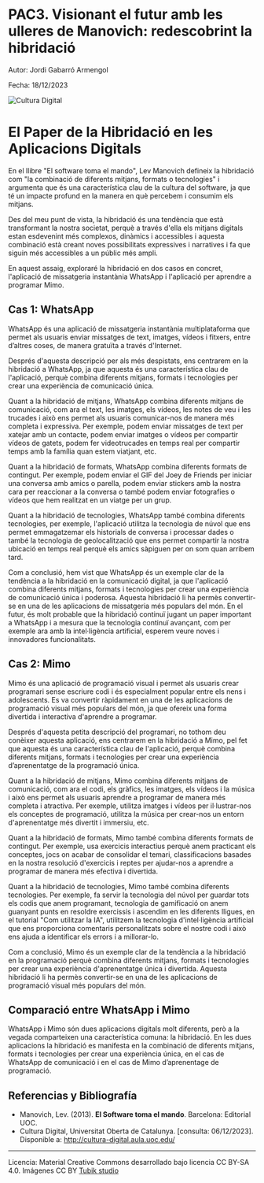 # PAC3. Visionant el futur amb les ulleres de Manovich: redescobrint la hibridació

Autor: Jordi Gabarró Armengol

Fecha: 18/12/2023

![Cultura Digital](https://miro.medium.com/max/1400/0*9PyyNvrO2PcD3KuU.png) 



# El Paper de la Hibridació en les Aplicacions Digitals

En el llibre "El software toma el mando", Lev Manovich defineix la hibridació com "la combinació de diferents mitjans, formats o tecnologies" i argumenta que és una característica clau de la cultura del software, ja que té un impacte profund en la manera en què percebem i consumim els mitjans.

Des del meu punt de vista, la hibridació és una tendència que està transformant la nostra societat, perquè a través d'ella els mitjans digitals estan esdevenint més complexos, dinàmics i accessibles i aquesta combinació està creant noves possibilitats expressives i narratives i fa que siguin més accessibles a un públic més ampli. 

En aquest assaig, exploraré la hibridació en dos casos en concret, l'aplicació de missatgeria instantània WhatsApp i l'aplicació per aprendre a programar Mimo.


## Cas 1: WhatsApp

WhatsApp és una aplicació de missatgeria instantània multiplataforma que permet als usuaris enviar missatges de text, imatges, vídeos i fitxers, entre d’altres coses, de manera gratuïta a través d'Internet. 

Després d'aquesta descripció per als més despistats, ens centrarem en la hibridació a WhatsApp, ja que aquesta és una característica clau de l'aplicació, perquè combina diferents mitjans, formats i tecnologies per crear una experiència de comunicació única.

Quant a la hibridació de mitjans, WhatsApp combina diferents mitjans de comunicació, com ara el text, les imatges, els vídeos, les notes de veu i les trucades i això ens permet als usuaris comunicar-nos de manera més completa i expressiva. Per exemple, podem enviar missatges de text per xatejar amb un contacte, podem enviar imatges o vídeos per compartir vídeos de gatets, podem fer videotrucades en temps real per compartir temps amb la família quan estem viatjant, etc.

Quant a la hibridació de formats, WhatsApp combina diferents formats de contingut. Per exemple, podem enviar el GIF del Joey de Friends per iniciar una conversa amb amics o parella, podem enviar stickers amb la nostra cara per reaccionar a la conversa o també podem enviar fotografies o vídeos que hem realitzat en un viatge per un grup. 

Quant a la hibridació de tecnologies, WhatsApp també combina diferents tecnologies, per exemple, l'aplicació utilitza la tecnologia de núvol que ens permet emmagatzemar els historials de conversa i processar dades o també la tecnologia de geolocalització que ens permet compartir la nostra ubicació en temps real perquè els amics sàpiguen per on som quan arribem tard.

Com a conclusió, hem vist que WhatsApp és un exemple clar de la tendència a la hibridació en la comunicació digital, ja que l'aplicació combina diferents mitjans, formats i tecnologies per crear una experiència de comunicació única i poderosa. Aquesta hibridació li ha permès convertir-se en una de les aplicacions de missatgeria més populars del món. 
En el futur, és molt probable que la hibridació continuï jugant un paper important a WhatsApp i a mesura que la tecnologia continuï avançant, com per exemple ara amb la intel·ligència artificial, esperem veure noves i innovadores funcionalitats.


## Cas 2: Mimo

Mimo és una aplicació de programació visual i permet als usuaris crear programari sense escriure codi i és especialment popular entre els nens i adolescents. Es va convertir ràpidament en una de les aplicacions de programació visual més populars del món, ja que ofereix una forma divertida i interactiva d'aprendre a programar.

Després d'aquesta petita descripció del programari, no tothom deu conèixer aquesta aplicació, ens centrarem en la hibridació a Mimo, pel fet que aquesta és una característica clau de l'aplicació, perquè combina diferents mitjans, formats i tecnologies per crear una experiència d’aprenentatge de la programació única.

Quant a la hibridació de mitjans, Mimo combina diferents mitjans de comunicació, com ara el codi, els gràfics, les imatges, els vídeos i la música i això ens permet als usuaris aprendre a programar de manera més completa i atractiva. Per exemple, utilitza imatges i vídeos per il·lustrar-nos els conceptes de programació, utilitza la música per crear-nos un entorn d'aprenentatge més divertit i immersiu, etc. 

Quant a la hibridació de formats, Mimo també combina diferents formats de contingut. Per exemple, usa exercicis interactius perquè anem practicant els conceptes, jocs on acabar de consolidar el temari, classificacions basades en la nostra resolució d'exercicis i reptes per ajudar-nos a aprendre a programar de manera més efectiva i divertida.

Quant a la hibridació de tecnologies, Mimo també combina diferents tecnologies. Per exemple, fa servir la tecnologia del núvol per guardar tots els codis que anem programant, tecnologia de gamificació on anem guanyant punts en resoldre exercissis i ascendim en les diferents lligues, en el tutorial "Com utilitzar la IA", utilitzem la tecnologia d'intel·ligència artificial que ens proporciona comentaris personalitzats sobre el nostre codi i això ens ajuda a identificar els errors i a millorar-lo.

Com a conclusió, Mimo és un exemple clar de la tendència a la hibridació en la programació perquè combina diferents mitjans, formats i tecnologies per crear una experiència d'aprenentatge única i divertida. Aquesta hibridació li ha permès convertir-se en una de les aplicacions de programació visual més populars del món.


## Comparació entre WhatsApp i Mimo

WhatsApp i Mimo són dues aplicacions digitals molt diferents, però a la vegada comparteixen una característica comuna: la hibridació. En les dues aplicacions la hibridació es manifesta en la combinació de diferents mitjans, formats i tecnologies per crear una experiència única, en el cas de WhatsApp de comunicació i en el cas de Mimo d’aprenentage de programació.



## Referencias y Bibliografía

* Manovich, Lev. (2013). **El Software toma el mando**. Barcelona: Editorial UOC.
* Cultura Digital, Universitat Oberta de Catalunya. [consulta: 06/12/2023]. Disponible a:  http://cultura-digital.aula.uoc.edu/


----

Licencia: Material Creative Commons desarrollado bajo licencia CC BY-SA 4.0. Imágenes CC BY [Tubik studio](https://blog.tubikstudio.com/how-to-create-original-flat-illustrations-designers-tips/) 

